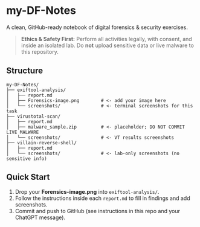 # my-DF-Notes
A clean, GitHub-ready notebook of digital forensics & security exercises.
> **Ethics & Safety First:** Perform all activities legally, with consent, and inside an isolated lab. Do **not** upload sensitive data or live malware to this repository.

## Structure
```
my-DF-Notes/
├── exiftool-analysis/
│   ├── report.md
│   ├── Forensics-image.png        # <- add your image here
│   └── screenshots/               # <- terminal screenshots for this task
├── virustotal-scan/
│   ├── report.md
│   ├── malware_sample.zip         # <- placeholder; DO NOT COMMIT LIVE MALWARE
│   └── screenshots/               # <- VT results screenshots
├── villain-reverse-shell/
│   ├── report.md
│   └── screenshots/               # <- lab-only screenshots (no sensitive info)
```

## Quick Start
1. Drop your **Forensics-image.png** into `exiftool-analysis/`.
2. Follow the instructions inside each `report.md` to fill in findings and add screenshots.
3. Commit and push to GitHub (see instructions in this repo and your ChatGPT message).
